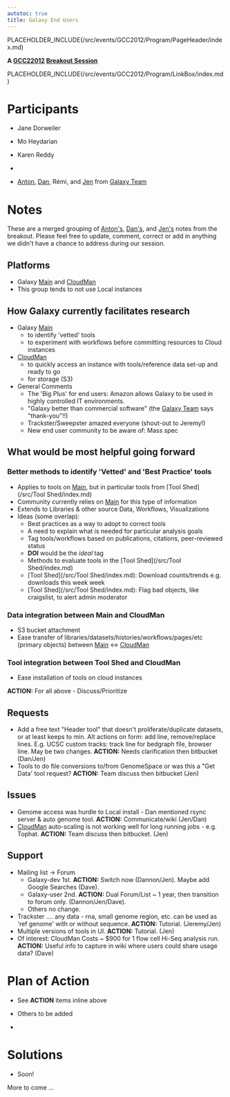 ```yaml
---
autotoc: true
title: Galaxy End Users
---
```

PLACEHOLDER_INCLUDE(/src/events/GCC2012/Program/PageHeader/index.md)



**A [GCC22012](/src/events/GCC2012/index.md) [Breakout Session](/src/events/GCC2012/Program/Breakouts/index.md)**

PLACEHOLDER_INCLUDE(/src/events/GCC2012/Program/LinkBox/index.md)
<div class='right'></div>

# Participants

* Jane Dorweiler
* Mo Heydarian
* Karen Reddy

 * 
* [Anton](/src/anton/index.md), [Dan](/src/Dan/index.md), Rémi, and [Jen](/src/JenniferJackson/index.md) from [Galaxy Team](/src/GalaxyTeam/index.md)

# Notes

These are a merged grouping of [Anton's](/src/anton/index.md), [Dan's](/src/Dan/index.md), and [Jen's](/src/JenniferJackson/index.md) notes from the breakout.  Please feel free to update, comment, correct or add in anything we didn't have a chance to address during our session.


## Platforms

* Galaxy [Main](/src/Main/index.md) and [CloudMan](/src/CloudMan/index.md)
* This group tends to not use Local instances

## How Galaxy currently facilitates research

* Galaxy [Main](/src/Main/index.md)
  * to identify 'vetted' tools
  * to experiment with workflows before committing resources to Cloud instances
* [CloudMan](/src/CloudMan/index.md)
  * to quickly access an instance with tools/reference data set-up and ready to go
  * for storage (S3)
* General Comments
  * The 'Big Plus' for end users: Amazon allows Galaxy to be used in highly controlled IT environments. 
  * "Galaxy better than commercial software" (the [Galaxy Team](/src/GalaxyTeam/index.md) says "thank-you"!!)
  * Trackster/Sweepster amazed everyone (shout-out to Jeremy!)
  * New end user community to be aware of: Mass spec

## What would be most helpful going forward

### Better methods to identify 'Vetted' and 'Best Practice' tools

* Applies to tools on [Main](/src/Main/index.md), but in particular tools from [Tool Shed](/src/Tool Shed/index.md)
* Community currently relies on [Main](/src/Main/index.md) for this type of information
* Extends to Libraries & other source Data, Workflows, Visualizations
* Ideas (some overlap):
  * Best practices as a way to adopt to correct tools
  * A need to explain what is needed for particular analysis goals
  * Tag tools/workflows based on publications, citations, peer-reviewed status
  * **DOI** would be the *ideal* tag
  * Methods to evaluate tools in the [Tool Shed](/src/Tool Shed/index.md)
  * [Tool Shed](/src/Tool Shed/index.md): Download counts/trends e.g. downloads this week week
  * [Tool Shed](/src/Tool Shed/index.md): Flag bad objects, like craigslist, to alert admin moderator

### Data integration between Main and CloudMan

* S3 bucket attachment
* Ease transfer of libraries/datasets/histories/workflows/pages/etc (primary objects) between [Main](/src/Main/index.md) &harr; [CloudMan](/src/CloudMan/index.md)

### Tool integration between Tool Shed and CloudMan

* Ease installation of tools on cloud instances

**ACTION:** For all above - Discuss/Prioritize

## Requests

* Add a free text "Header tool" that doesn't proliferate/duplicate datasets, or at least keeps to min. Alt actions on form: add line, remove/replace lines. E.g. UCSC custom tracks: track line for bedgraph file, browser line. May be two changes. **ACTION:** Needs clarification then bitbucket (Dan/Jen)
* Tools to do file conversions to/from GenomeSpace or was this a "Get Data' tool request? **ACTION:** Team discuss then bitbucket (Jen)

## Issues

* Genome access was hurdle to Local install - Dan mentioned rsync server & auto genome tool. **ACTION:** Communicate/wiki (Jen/Dan)
* [CloudMan](/src/CloudMan/index.md) auto-scaling is not working well for long running jobs - e.g. Tophat. **ACTION:** Team discuss then bitbucket. (Jen)

## Support

* Mailing list &rarr; Forum
  * Galaxy-dev 1st. **ACTION:** Switch now (Dannon/Jen). Maybe add Google Searches (Dave).
  * Galaxy-user 2nd. **ACTION:** Dual Forum/List ~ 1 year, then transition to forum only. (Dannon/Jen/Dave).
  * Others no change.
* Trackster .... any data - rna, small genome region, etc. can be used as 'ref genome' with or without sequence. **ACTION:** Tutorial. (Jeremy/Jen)
* Multiple versions of tools in UI. **ACTION:** Tutorial. (Jen)
* Of interest: CloudMan Costs ~ $900 for 1 flow cell Hi-Seq analysis run. **ACTION:** Useful info to capture in wiki where users could share usage data? (Dave)

# Plan of Action

* See **ACTION** items inline above
* Others to be added

 * 

# Solutions

* Soon!

More to come ...
